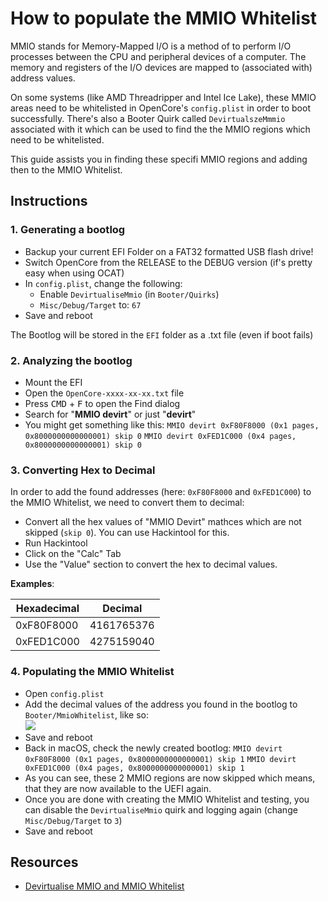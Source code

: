 # How to populate the MMIO Whitelist

MMIO stands for Memory-Mapped I/O is a method of to perform I/O processes between the CPU and peripheral devices of a computer. The memory and registers of the I/O devices are mapped to (associated with) address values. 

On some systems (like AMD Threadripper and Intel Ice Lake), these MMIO areas need to be whitelisted in OpenCore's `config.plist` in order to boot successfully. There's also a Booter Quirk called `DevirtualszeMmmio` associated with it which can be used to find the the MMIO regions which need to be whitelisted.

This guide assists you in finding these specifi MMIO regions and adding then to the MMIO Whitelist.

## Instructions

### 1. Generating a bootlog
- Backup your current EFI Folder on a FAT32 formatted USB flash drive!
- Switch OpenCore from the RELEASE to the DEBUG version (if's pretty easy when using OCAT)
- In `config.plist`, change the following:
	- Enable `DevirtualiseMmio` (in `Booter/Quirks`)
	- `Misc/Debug/Target` to: `67`
-  Save and reboot

The Bootlog will be stored in the `EFI` folder as a .txt file (even if boot fails)

### 2. Analyzing the bootlog
- Mount the EFI 
- Open the `OpenCore-xxxx-xx-xx.txt` file
- Press <kbd>CMD</kbd> + <kbd>F</kbd> to open the Find dialog
- Search for "**MMIO devirt**" or just "**devirt**"
- You might get something like this: 
	```MMIO devirt 0xF80F8000 (0x1 pages, 0x8000000000000001) skip 0```
	```MMIO devirt 0xFED1C000 (0x4 pages, 0x8000000000000001) skip 0```

### 3. Converting Hex to Decimal
In order to add the found addresses (here: `0xF80F8000` and `0xFED1C000`) to the MMIO Whitelist, we need to convert them to decimal:

- Convert all the hex values of "MMIO Devirt" mathces which are not skipped (`skip 0`). You can use Hackintool for this.
- Run Hackintool
- Click on the "Calc" Tab
- Use the "Value" section to convert the hex to decimal values.

**Examples**:

Hexadecimal | Decimal
------------|----------
0xF80F8000 | 4161765376
0xFED1C000 | 4275159040

### 4. Populating the MMIO Whitelist
- Open `config.plist`
- Add the decimal values of the address you found in the bootlog to `Booter/MmioWhitelist`, like so:</br>![](/Users/5t33z0/Desktop/MMIOWhitelist01.png)
- Save and reboot
- Back in macOS, check the newly created bootlog:
	```MMIO devirt 0xF80F8000 (0x1 pages, 0x8000000000000001) skip 1```
	```MMIO devirt 0xFED1C000 (0x4 pages, 0x8000000000000001) skip 1```
- As you can see, these 2 MMIO regions are now skipped which means, that they are now available to the UEFI again.
- Once you are done with creating the MMIO Whitelist and testing, you can disable the `DevirtualiseMmio` quirk and logging again (change `Misc/Debug/Target` to `3`)
- Save and reboot

## Resources
- [Devirtualise MMIO and MMIO Whitelist](https://www.macos86.it/topic/5511-let-talk-aboutdevirtualise-mmio-quirk-and-mmio-whitelist/)
